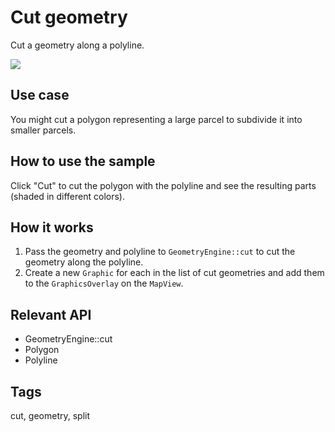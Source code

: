# Cut geometry

Cut a geometry along a polyline.

![](screenshot.png)

## Use case

You might cut a polygon representing a large parcel to subdivide it into smaller parcels.

## How to use the sample

Click "Cut" to cut the polygon with the polyline and see the resulting parts (shaded in different colors).

## How it works

1. Pass the geometry and polyline to `GeometryEngine::cut` to cut the geometry along the polyline.
2. Create a new `Graphic` for each in the list of cut geometries and add them to the `GraphicsOverlay` on the `MapView`.

## Relevant API

* GeometryEngine::cut
* Polygon
* Polyline

## Tags

cut, geometry, split
